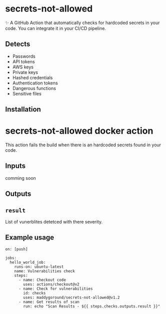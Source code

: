 # secrets-not-allowed
✨ A GitHub Action that automatically checks for hardcoded secrets in your code. You can integrate it in your CI/CD pipeline.

## Detects
* Passwords
* API tokens
* AWS keys
* Private keys
* Hashed credentials
* Authentication tokens
* Dangerous functions
* Sensitive files
## Installation
# secrets-not-allowed docker action
This action fails the build when there is an hardcoded secrets found in your code.

## Inputs
comming soon

## Outputs
## `result`
List of vunerblites detetced with there severity.

## Example usage
```
on: [push]

jobs:
  hello_world_job:
    runs-on: ubuntu-latest
    name: Vulnerabilities check
    steps:
      - name: Checkout code
        uses: actions/checkout@v2
      - name: Check for vulnerabilities
        id: checks
        uses: maddygoround/secrets-not-allowed@v1.2
      - name: Get results of scan
        run: echo "Scan Results - ${{ steps.checks.outputs.result }}"
```

